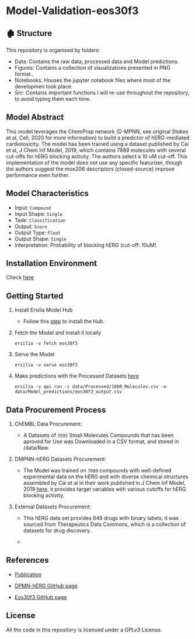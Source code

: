 # Model-Validation-eos30f3

## :derelict_house: Structure

This repository is organised by folders:

- Data: Contains the raw data, processed data and Model predictions.
- Figures: Contains a collection of visualizations presented in PNG format..
- Notebooks: Houses the jupyter notebook files where most of the developmen took place.
- Src: Contains important functions I will re-use throughout the repository, to avoid typing them each time.

## Model Abstract

This model leverages the ChemProp network (D-MPNN, see original Stokes et al, Cell, 2020 for more information) to build a predictor of hERG-mediated cardiotoxicity. The model has been trained using a dataset published by Cai et al, J Chem Inf Model, 2019, which contains 7889 molecules with several cut-offs for hERG blocking activity. The authors select a 10 uM cut-off. This implementation of the model does not use any specific featurizer, though the authors suggest the moe206 descriptors (closed-source) improve performance even further.

## Model Characteristics

- Input: `Compound`
- Input Shape: `Single`
- Task: `Classification`
- Output: `Score`
- Output Type: `Float`
- Output Shape: `Single`
- Interpretation: Probability of blocking hERG (cut-off: 10uM)

## Installation Environment

Check [here](https://github.com/Malikbadmus/model-validation-eos30f3/blob/main/requirements.txt)

## Getting Started

1. Install Ersilia Model Hub
     - Follow this [step](https://ersilia.gitbook.io/ersilia-book/ersilia-model-hub/installation) to install the Hub.

2. Fetch the Model and Install it locally

   ```
   ersilia -v fetch eos30f3
   ```
3. Serve the Model

   ```
   ersilia -v serve eos30f3
   ```
4. Make predictions with the Processed Datasets [here](https://github.com/Malikbadmus/model-validation-eos30f3/blob/main/data/Processed/100_Molecules.csv)

   ```
   ersilia -v api run -i data/Processed/1000_Molecules.csv -o data/Model_predictions/eos30f3_output.csv

## Data Procurement Process

1. ChEMBL Data Procurement:

   - A Datasets of `3592` Small Molecules Compounds that has been aproved for Use was Downloaded in a CSV format, and stored in /data/Raw.

2. DMPNN-hERG Datasets Procurement:

   - The Model was trained on `7889` compounds with well-defined experimental data on the hERG and with diverse chemical structures assembled by Cai et al in their work published in J Chem Inf Model, 2019 [here](https://pubmed.ncbi.nlm.nih.gov/30715873/), it provides target variables with various cutoffs for hERG blocking activity. 

3. External Datasets Procurement:

   - This hERG data set provides 648 drugs with binary labels, it was sourced from Therapeutics Data Commons, which is a collection of datasets for drug discovery.
  
   - 
## References

- [Publication](https://pubs.rsc.org/en/content/articlehtml/2022/ra/d1ra07956e#imgfig2)

- [DPMN-hERG GitHub page](https://github.com/AI-amateur/DMPNN-hERG)

- [Eos30f3 GitHub page](https://github.com/ersilia-os/eos30f3)

     
   
## License

All the code in this repository is licensed under a GPLv3 License.
